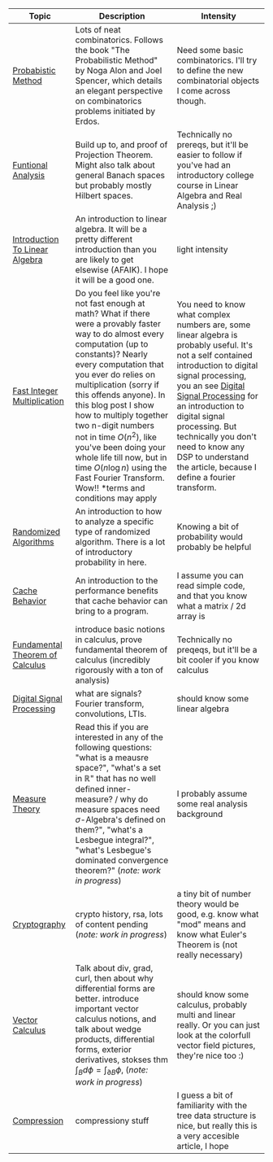 | Topic | Description | Intensity |
|---|---|---|
| [Probabistic Method](probabilistic_method) | Lots of neat combinatorics. Follows the book "The Probabilistic Method" by Noga Alon and Joel Spencer, which details an elegant perspective on combinatorics problems initiated by Erdos. | Need some basic combinatorics. I'll try to define the new combinatorial objects I come across though. |
| [Funtional Analysis](functional_analysis) | Build up to, and proof of Projection Theorem. Might also talk about general Banach spaces but probably mostly Hilbert spaces. | Technically no prereqs, but it'll be easier to follow if you've had an introductory college course in Linear Algebra and Real Analysis ;) |
| [Introduction To Linear Algebra](intro_to_linear_algebra) | An introduction to linear algebra. It will be a pretty different introduction than you are likely to get elsewise (AFAIK). I hope it will be a good one. | light intensity |
| [Fast Integer Multiplication](fastIntegerMultiplication) | Do you feel like you're not fast enough at math? What if there were a provably faster way to do almost every computation (up to constants)? Nearly every computation that you ever do relies on multiplication (sorry if this offends anyone). In this blog post I show how to multiply together two n-digit numbers not in time $O(n^2)$, like you've been doing your whole life till now, but in time $O(n \log n)$ using the Fast Fourier Transform. Wow!!  *terms and conditions may apply | You need to know what complex numbers are, some linear algebra is probably useful. It's not a self contained introduction to digital signal processing, you an see [Digital Signal Processing](digitalSignalProcessing/digitalSignalProcessing.pdf) for an introduction to digital signal processing. But technically you don't need to know any DSP to understand the article, because I define a fourier transform.|
| [Randomized Algorithms](randomizedAlgorithms) | An introduction to how to analyze a specific type of randomized algorithm. There is a lot of introductory probability in here. | Knowing a bit of probability would probably be helpful |
| [Cache Behavior](cacheBehavior) | An introduction to the performance benefits that cache behavior can bring to a program. | I assume you can read simple code, and that you know what a matrix / 2d array is|
| [Fundamental Theorem of Calculus](fundamentalTheoremOfCalculus/fundamentalTheoremOfCalculus.pdf) | introduce basic notions in calculus, prove fundamental theorem of calculus (incredibly rigorously with a ton of analysis)| Technically no preqeqs, but it'll be a bit cooler if you know calculus|
| [Digital Signal Processing](digitalSignalProcessing/digitalSignalProcessing.pdf) | what are signals? Fourier transform, convolutions, LTIs.| should know some linear algebra |
| [Measure Theory](measureTheory) | Read this if you are interested in any of the following questions: "what is a meausre space?", "what's a set in $\mathbb{R}$" that has no well defined inner-measure? / why do measure spaces need $\sigma$-Algebra's defined on them?", "what's a Lesbegue integral?", "what's Lesbegue's dominated convergence theorem?" (_note: work in progress_) | I probably assume some real analysis background |
| [Cryptography](cryptography/) | crypto history, rsa, lots of content pending (_note: work in progress_) | a tiny bit of number theory would be good, e.g. know what "mod" means and know what Euler's  Theorem is (not really necessary) |
| [Vector Calculus](vectorCalculus) | Talk about div, grad, curl, then about why differential forms are better. introduce important vector calculus notions, and talk about wedge products, differential forms, exterior derivatives, stokses thm $\int_B d\phi = \int_{\partial B} \phi$, (_note: work in progress_) | should know some calculus, probably multi and linear really. Or you can just look at the colorfull vector field pictures, they're nice too :) |
| [Compression](compression) | compressiony stuff | I guess a bit of familiarity with the tree data structure is nice, but really this is a very accesible article, I hope |
